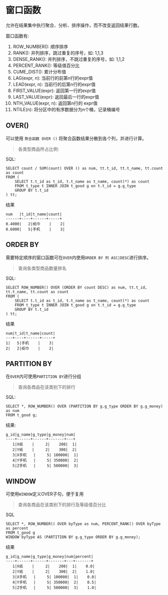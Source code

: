 # 窗口函数
允许在结果集中执行聚合、分析、排序操作，而不改变返回结果行数。

窗口函数有:
1. ROW_NUMBER(): 顺序排序
2. RANK(): 并列排序，跳过重复的序号，如: 1,1,3
3. DENSE_RANK(): 并列排序，不跳过重复的序号，如: 1,1,2
4. PERCENT_RANK(): 等级值百分比
5. CUME_DIST(): 累计分布值
6. LAG(expr, n): 当前行的前第n行的expr值
7. LEAD(expr, n): 当前行的后第n行的expr值
8. FIRST_VALUE(expr): 返回第一行的expr值
9. LAST_VALUE(expr): 返回最后一行的expr值
10. NTH_VALUE(expr, n): 返回第n行的 expr值
11. NTILE(n): 将分区中的有序数据分为n个桶，记录桶编号

## OVER()
可以使用 ```聚合函数 OVER ()``` 将聚合函数结果分散到各个列，并进行计算。

> 各类型商品所占比例:

SQL:
```
SELECT count / SUM(count) OVER () as num, tt.t_id, tt.t_name, tt.count as count
FROM (
	SELECT t.t_id as t_id, t.t_name as t_name, count(*) as count
	FROM t_type t INNER JOIN t_good g on t.t_id = g.g_type 
	GROUP BY t.t_id 
) tt;
```
结果
```
num   |t_id|t_name|count|
------+----+------+-----+
0.4000|   2|纸巾    |    2|
0.6000|   5|手机    |    3|
```

## ORDER BY
需要特定顺序的窗口函数可在`OVER`内使用`ORDER BY 列 ASC|DESC`进行排序。

> 查询各类型商品数量排名


SQL:
```
SELECT ROW_NUMBER() OVER (ORDER BY count DESC) as num, tt.t_id, tt.t_name, tt.count as count
FROM (
    SELECT t.t_id as t_id, t.t_name as t_name, count(*) as count
    FROM t_type t INNER JOIN t_good g on t.t_id = g.g_type 
    GROUP BY t.t_id 
) tt;
```
结果
```
num|t_id|t_name|count|
---+----+------+-----+
1|   5|手机    |    3|
2|   2|纸巾    |    2|

```

## PARTITION BY
在`OVER`内可使用`PARTITION BY`进行分组

> 查询各商品在该类别下的排行

SQL:
```
SELECT *, ROW_NUMBER() OVER (PARTITION BY g.g_type ORDER BY g.g_money) as num
FROM t_good g;
```
结果:
```
g_id|g_name|g_type|g_money|num|
----+------+------+-------+---+
   1|X纸    |     2|    200|  1|
   2|Y纸    |     2|    300|  2|
   3|X手机   |     5| 100000|  1|
   4|Y手机   |     5| 350000|  2|
   5|Z手机   |     5| 500000|  3|
```

## WINDOW
可使用`WINDOW`定义OVER子句，便于复用

> 查询各商品在该类别下的排行及等级值百分比

SQL
```
SELECT *, ROW_NUMBER() OVER byType as num, PERCENT_RANK() OVER byType as percent
FROM t_good g
WINDOW byType AS (PARTITION BY g.g_type ORDER BY g.g_money);
```
结果
```
g_id|g_name|g_type|g_money|num|percent|
----+------+------+-------+---+-------+
   1|X纸    |     2|    200|  1|    0.0|
   2|Y纸    |     2|    300|  2|    1.0|
   3|X手机   |     5| 100000|  1|    0.0|
   4|Y手机   |     5| 350000|  2|    0.5|
   5|Z手机   |     5| 500000|  3|    1.0|
```